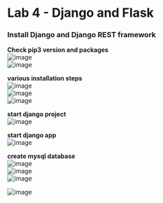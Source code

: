 # Lab 4 - Django and Flask

### Install Django and Django REST framework<br/>
**Check pip3 version and  packages**<br/>
![image](https://user-images.githubusercontent.com/78617568/158492925-df1a8f55-13ed-47d3-99b5-dd78d55f4ca5.png)<br/>
![image](https://user-images.githubusercontent.com/78617568/158492944-5e6d3b4f-0b16-46c3-ab29-69639715ac52.png)

**various installation steps**<br/>
![image](https://user-images.githubusercontent.com/78617568/158493211-a3b29ec4-0223-46f6-b538-90faa1394361.png)<br/>
![image](https://user-images.githubusercontent.com/78617568/158493284-30e5104a-bcae-4d23-979c-17800cdd955b.png)<br/>
![image](https://user-images.githubusercontent.com/78617568/158493431-e896e333-f9fa-42a9-a7ea-bdaab6dc32fb.png)

**start django project**<br/>
![image](https://user-images.githubusercontent.com/78617568/158493608-66e01529-7b5f-43c4-8d42-239fef7737d7.png)<br/>

**start django app**<br/>
![image](https://user-images.githubusercontent.com/78617568/158493661-a8f477a5-c6a0-4f92-b31f-f79bd3f32147.png)<br/>

**create mysql database**<br/>
![image](https://user-images.githubusercontent.com/78617568/158494440-9626165d-2b3f-44a8-ad98-0078fafd72cd.png)<br/>
![image](https://user-images.githubusercontent.com/78617568/158494637-b3e97dfe-1d2d-44d4-8ebc-c9b47f3eb275.png)<br/>
![image](https://user-images.githubusercontent.com/78617568/158495083-6b36744f-816a-48ae-8a6c-c5072c2e117e.png)<br/>

![image](https://user-images.githubusercontent.com/78617568/158495882-213f0101-d197-46c6-a909-6ccebd79a409.png)
